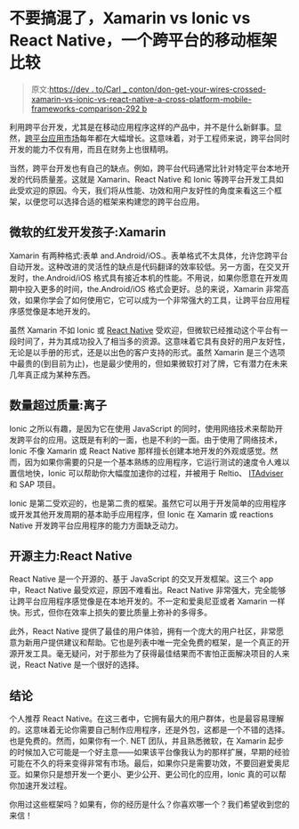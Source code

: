 # 不要搞混了，Xamarin vs Ionic vs React Native，一个跨平台的移动框架比较

> 原文:[https://dev . to/Carl _ conton/don-get-your-wires-crossed-xamarin-vs-ionic-vs-react-native-a-cross-platform-mobile-frameworks-comparison-292 b](https://dev.to/carl_conton/dont-get-your-wires-crossed-xamarin-vs-ionic-vs-react-native-a-cross-platform-mobile-frameworks-comparison-292b)

利用跨平台开发，尤其是在移动应用程序这样的产品中，并不是什么新鲜事。显然，[跨平台应用市场](https://appleinsider.com/articles/18/04/30/apples-cross-platform-app-solution-likely-to-debut-in-2019-report-says)每年都在大幅增长。这意味着，对于工程师来说，跨平台同时开发的能力不仅有用，而且在财务上也很精明。

当然，跨平台开发也有自己的缺点。例如，跨平台代码通常比针对特定平台本地开发的代码质量差。这就是 Xamarin、React Native 和 Ionic 等跨平台开发工具如此受欢迎的原因。今天，我们将从性能、功效和用户友好性的角度来看这三个框架，以便您可以选择合适的框架来构建您的跨平台应用。

## 微软的红发开发孩子:Xamarin

Xamarin 有两种格式:表单 and.Android/iOS.。表单格式不太具体，允许您跨平台自动开发。这种改进的灵活性的缺点是代码翻译的效率较低。另一方面，在交叉开发时，the.Android/iOS 格式具有接近本机的性能。不用说，如果你愿意在开发周期中投入更多的时间，the.Android/iOS 格式会更好。总的来说，Xamarin 非常高效，如果你学会了如何使用它，它可以成为一个非常强大的工具，让跨平台应用程序感觉像是本地开发的。

虽然 Xamarin 不如 Ionic 或 [React Native](http://www.reactnative.com/) 受欢迎，但微软已经推动这个平台有一段时间了，并为其成功投入了相当多的资源。这意味着它具有良好的用户友好性，无论是以手册的形式，还是以出色的客户支持的形式。虽然 Xamarin 是三个选项中最贵的(到目前为止)，也是最少使用的，但如果微软打对了牌，它有潜力在未来几年真正成为某种东西。

## 数量超过质量:离子

Ionic 之所以有趣，是因为它在使用 JavaScript 的同时，使用网络技术来帮助开发跨平台的应用。这既是有利的一面，也是不利的一面。由于使用了网络技术，Ionic 不像 Xamarin 或 React Native 那样擅长创建本地开发的外观或感觉。然而，因为如果你需要的只是一个基本熟练的应用程序，它运行测试的速度令人难以置信地快，Ionic 可以帮助你大幅度加速你的过程，并被用于 Reltio、 [ITAdviser](https://itadviser.org/) 和 SAP 项目。

Ionic 是第二受欢迎的，也是第二贵的框架。虽然它可以用于开发简单的应用程序或开发其他开发周期的基本助手应用程序，但 Ionic 在 Xamarin 或 reactions Native 开发跨平台应用程序的能力方面缺乏动力。

## 开源主力:React Native

React Native 是一个开源的、基于 JavaScript 的交叉开发框架。这三个 app 中，React Native 最受欢迎，原因不难看出。React Native 非常强大，完全能够让跨平台应用程序感觉像是在本地开发的。不一定和爱奥尼亚或者 Xamarin 一样快。形式，但你在效率上损失的要比质量上弥补的多得多。

此外，React Native 提供了最佳的用户体验，拥有一个庞大的用户社区，非常愿意为新用户提供建议和帮助。它也是列表中唯一完全免费的框架，是一个真正的开源开发工具。毫无疑问，对于那些为了获得最佳结果而不害怕正面解决项目的人来说，React Native 是一个很好的选择。

## 结论

个人推荐 React Native。在这三者中，它拥有最大的用户群体，也是最容易理解的。这意味着无论你需要自己制作应用程序，还是外包，这都是一个不错的选择。也是免费的。然而，如果你有一个. NET 团队，并且熟悉微软，在 Xamarin 起步的时候加入它可能是一个好主意——如果该平台像我认为的那样扩展，早期的经验可能在不久的将来变得非常有市场。最后，如果你只是需要功效，不要回避爱奥尼亚。如果你只是想开发一个更小、更少公开、更公司化的应用，Ionic 真的可以帮你加速开发过程。

你用过这些框架吗？如果有，你的经历是什么？你喜欢哪一个？我们希望收到您的来信！
